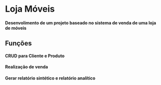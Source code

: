 # Loja Móveis

#### Desenvolimento de um projeto baseado no sistema de venda de uma loja de móveis

## Funções

#### CRUD para Cliente e Produto
#### Realização de venda
#### Gerar relatório sintético e relatório analítico